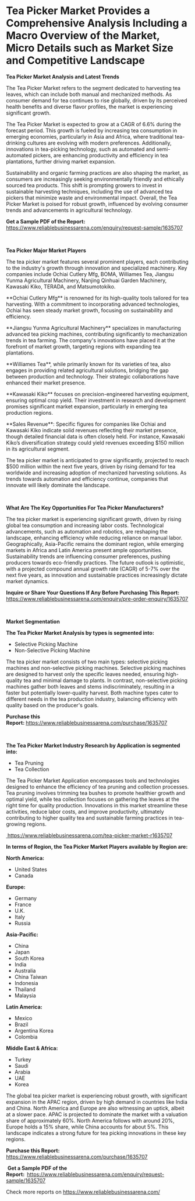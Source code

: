 <p><h1>Tea Picker Market Provides a Comprehensive Analysis Including a Macro Overview of the Market, Micro Details such as Market Size and Competitive Landscape</h1></p><p><strong>Tea Picker Market Analysis and Latest Trends</strong></p>
<p><p>The Tea Picker Market refers to the segment dedicated to harvesting tea leaves, which can include both manual and mechanized methods. As consumer demand for tea continues to rise globally, driven by its perceived health benefits and diverse flavor profiles, the market is experiencing significant growth. </p><p>The Tea Picker Market is expected to grow at a CAGR of 6.6% during the forecast period. This growth is fueled by increasing tea consumption in emerging economies, particularly in Asia and Africa, where traditional tea-drinking cultures are evolving with modern preferences. Additionally, innovations in tea-picking technology, such as automated and semi-automated pickers, are enhancing productivity and efficiency in tea plantations, further driving market expansion.</p><p>Sustainability and organic farming practices are also shaping the market, as consumers are increasingly seeking environmentally friendly and ethically sourced tea products. This shift is prompting growers to invest in sustainable harvesting techniques, including the use of advanced tea pickers that minimize waste and environmental impact. Overall, the Tea Picker Market is poised for robust growth, influenced by evolving consumer trends and advancements in agricultural technology.</p></p>
<p><strong>Get a Sample PDF of the Report:&nbsp;</strong> <a href="https://www.reliablebusinessarena.com/enquiry/request-sample/1635707?utm_campaign=2958&utm_medium=2&utm_source=Github&utm_content=ia&utm_term=08042025&utm_id=tea-picker">https://www.reliablebusinessarena.com/enquiry/request-sample/1635707</a></p>
<p>&nbsp;</p>
<p><strong>Tea Picker Major Market Players</strong></p>
<p><p>The tea picker market features several prominent players, each contributing to the industry's growth through innovation and specialized machinery. Key companies include Ochiai Cutlery Mfg, BOMA, Williames Tea, Jiangsu Yunma Agricultural Machinery, Nanjing Qinhuai Garden Machinery, Kawasaki Kiko, TERADA, and Matsumotokiko.</p><p>**Ochiai Cutlery Mfg** is renowned for its high-quality tools tailored for tea harvesting. With a commitment to incorporating advanced technologies, Ochiai has seen steady market growth, focusing on sustainability and efficiency.</p><p>**Jiangsu Yunma Agricultural Machinery** specializes in manufacturing advanced tea picking machines, contributing significantly to mechanization trends in tea farming. The company's innovations have placed it at the forefront of market growth, targeting regions with expanding tea plantations.</p><p>**Williames Tea**, while primarily known for its varieties of tea, also engages in providing related agricultural solutions, bridging the gap between production and technology. Their strategic collaborations have enhanced their market presence.</p><p>**Kawasaki Kiko** focuses on precision-engineered harvesting equipment, ensuring optimal crop yield. Their investment in research and development promises significant market expansion, particularly in emerging tea production regions.</p><p>**Sales Revenue**: Specific figures for companies like Ochiai and Kawasaki Kiko indicate solid revenues reflecting their market presence, though detailed financial data is often closely held. For instance, Kawasaki Kiko’s diversification strategy could yield revenues exceeding $150 million in its agricultural segment.</p><p>The tea picker market is anticipated to grow significantly, projected to reach $500 million within the next five years, driven by rising demand for tea worldwide and increasing adoption of mechanized harvesting solutions. As trends towards automation and efficiency continue, companies that innovate will likely dominate the landscape.</p></p>
<p>&nbsp;</p>
<p><strong>What Are The Key Opportunities For Tea Picker Manufacturers?</strong></p>
<p><p>The tea picker market is experiencing significant growth, driven by rising global tea consumption and increasing labor costs. Technological advancements, such as automation and robotics, are reshaping the landscape, enhancing efficiency while reducing reliance on manual labor. Geographically, Asia-Pacific remains the dominant region, while emerging markets in Africa and Latin America present ample opportunities. Sustainability trends are influencing consumer preferences, pushing producers towards eco-friendly practices. The future outlook is optimistic, with a projected compound annual growth rate (CAGR) of 5-7% over the next five years, as innovation and sustainable practices increasingly dictate market dynamics.</p></p>
<p><strong>Inquire or Share Your Questions If Any Before Purchasing This Report:</strong> <a href="https://www.reliablebusinessarena.com/enquiry/pre-order-enquiry/1635707?utm_campaign=2958&utm_medium=2&utm_source=Github&utm_content=ia&utm_term=08042025&utm_id=tea-picker">https://www.reliablebusinessarena.com/enquiry/pre-order-enquiry/1635707</a></p>
<p>&nbsp;</p>
<p><strong>Market Segmentation</strong></p>
<p><strong>The Tea Picker Market Analysis by types is segmented into:</strong></p>
<p><ul><li>Selective Picking Machine</li><li>Non-Selective Picking Machine</li></ul></p>
<p><p>The tea picker market consists of two main types: selective picking machines and non-selective picking machines. Selective picking machines are designed to harvest only the specific leaves needed, ensuring high-quality tea and minimal damage to plants. In contrast, non-selective picking machines gather both leaves and stems indiscriminately, resulting in a faster but potentially lower-quality harvest. Both machine types cater to different needs in the tea production industry, balancing efficiency with quality based on the producer's goals.</p></p>
<p><strong>Purchase this Report:&nbsp;</strong><a href="https://www.reliablebusinessarena.com/purchase/1635707?utm_campaign=2958&utm_medium=2&utm_source=Github&utm_content=ia&utm_term=08042025&utm_id=tea-picker">https://www.reliablebusinessarena.com/purchase/1635707</a></p>
<p>&nbsp;</p>
<p><strong>The Tea Picker Market Industry Research by Application is segmented into:</strong></p>
<p><ul><li>Tea Pruning</li><li>Tea Collection</li></ul></p>
<p><p>The Tea Picker Market Application encompasses tools and technologies designed to enhance the efficiency of tea pruning and collection processes. Tea pruning involves trimming tea bushes to promote healthier growth and optimal yield, while tea collection focuses on gathering the leaves at the right time for quality production. Innovations in this market streamline these activities, reduce labor costs, and improve productivity, ultimately contributing to higher quality tea and sustainable farming practices in tea-growing regions.</p></p>
<p><a href="https://www.reliablebusinessarena.com/tea-picker-market-r1635707?utm_campaign=2958&utm_medium=2&utm_source=Github&utm_content=ia&utm_term=08042025&utm_id=tea-picker">&nbsp;https://www.reliablebusinessarena.com/tea-picker-market-r1635707</a></p>
<p><strong>In terms of Region, the Tea Picker Market Players available by Region are:</strong></p>
<p>
    <p> <strong> North America: </strong>
        <ul>
            <li>United States</li>
            <li>Canada</li>
        </ul>
        </p> 
    <p> <strong> Europe: </strong>
        <ul>
            <li>Germany</li>
            <li>France</li>
            <li>U.K.</li>
            <li>Italy</li>
            <li>Russia</li>
        </ul>
        </p> 
    <p> <strong> Asia-Pacific: </strong>
        <ul>
            <li>China</li>
            <li>Japan</li>
            <li>South Korea</li>
            <li>India</li>
            <li>Australia</li>
            <li>China Taiwan</li>
            <li>Indonesia</li>
            <li>Thailand</li>
            <li>Malaysia</li>
        </ul>
        </p> 
    <p> <strong> Latin America: </strong>
        <ul>
            <li>Mexico</li>
            <li>Brazil</li>
            <li>Argentina Korea</li>
            <li>Colombia</li>
        </ul>
        </p> 
    <p> <strong> Middle East & Africa: </strong>
        <ul>
            <li>Turkey</li>
            <li>Saudi</li>
            <li>Arabia</li>
            <li>UAE</li>
            <li>Korea</li>
        </ul>
    </p>
    </p>
<p><p>The global tea picker market is experiencing robust growth, with significant expansion in the APAC region, driven by high demand in countries like India and China. North America and Europe are also witnessing an uptick, albeit at a slower pace. APAC is projected to dominate the market with a valuation share of approximately 60%. North America follows with around 20%, Europe holds a 15% share, while China accounts for about 5%. This landscape indicates a strong future for tea picking innovations in these key regions.</p></p>
<p><strong>Purchase this Report: </strong><a href="https://www.reliablebusinessarena.com/purchase/1635707?utm_campaign=2958&utm_medium=2&utm_source=Github&utm_content=ia&utm_term=08042025&utm_id=tea-picker">https://www.reliablebusinessarena.com/purchase/1635707</a></p>
<p>&nbsp;<strong>Get a Sample PDF of the Report:&nbsp;&nbsp;</strong><a href="https://www.reliablebusinessarena.com/enquiry/request-sample/1635707?utm_campaign=2958&utm_medium=2&utm_source=Github&utm_content=ia&utm_term=08042025&utm_id=tea-picker">https://www.reliablebusinessarena.com/enquiry/request-sample/1635707</a></p>
<p><strong></strong></p>
<p>Check more reports on <a href="https://www.reliablebusinessarena.com/?utm_campaign=2958&utm_medium=2&utm_source=Github&utm_content=ia&utm_term=08042025&utm_id=tea-picker">https://www.reliablebusinessarena.com/</a></p>